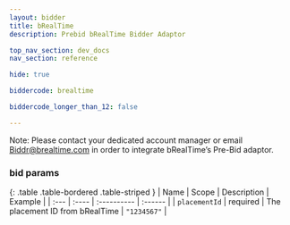 ```yaml
---
layout: bidder
title: bRealTime
description: Prebid bRealTime Bidder Adaptor

top_nav_section: dev_docs
nav_section: reference

hide: true

biddercode: brealtime

biddercode_longer_than_12: false

---
```


Note: Please contact your dedicated account manager or email Biddr@brealtime.com in order to integrate bRealTime’s Pre-Bid adaptor. 

### bid params

{: .table .table-bordered .table-striped }
| Name | Scope | Description | Example |
| :--- | :---- | :---------- | :------ |
| `placementId` | required | The placement ID from bRealTime | `"1234567"` |


